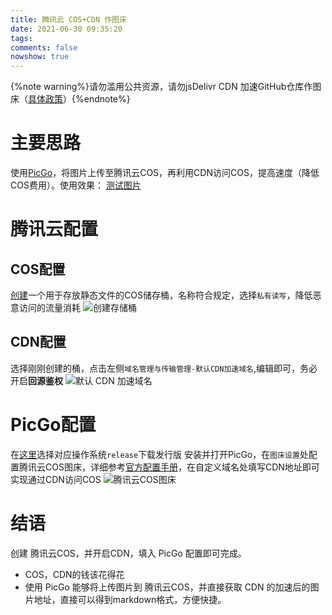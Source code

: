 ```yaml
---
title: 腾讯云 COS+CDN 作图床
date: 2021-06-30 09:35:20
tags:
comments: false
nowshow: true
---
```


{%note warning%}请勿滥用公共资源，请勿jsDelivr CDN 加速GitHub仓库作图床（[具体政策](https://www.jsdelivr.com/terms/acceptable-use-policy-jsdelivr-net)）{%endnote%}

# 主要思路
使用[PicGo](https://molunerfinn.com/PicGo/)，将图片上传至腾讯云COS，再利用CDN访问COS，提高速度（降低COS费用）。使用效果：
[测试图片](https://blog-res-1254383992.file.myqcloud.com/blog/img/20210706133820.jpg)

<!-- more -->

# 腾讯云配置
## COS配置
[创建](https://console.cloud.tencent.com/cos5/bucket)一个用于存放静态文件的COS储存桶，名称符合规定，选择`私有读写`，降低恶意访问的流量消耗
![创建存储桶](https://blog-res-1254383992.file.myqcloud.com/blog/img/20210706143149.png)
## CDN配置
选择刚刚创建的桶，点击左侧`域名管理与传输管理-默认CDN加速域名`,编辑即可，务必开启**回源鉴权**
![默认 CDN 加速域名](https://blog-res-1254383992.file.myqcloud.com/blog/img/20210706144646.png)

# PicGo配置
在[这里](https://github.com/Molunerfinn/PicGo/releases)选择对应操作系统`release`下载发行版
安装并打开PicGo，在`图床设置`处配置腾讯云COS图床，详细参考[官方配置手册](https://picgo.github.io/PicGo-Doc/zh/guide/config.html#%E8%85%BE%E8%AE%AF%E4%BA%91cos)，在自定义域名处填写CDN地址即可实现通过CDN访问COS
![腾讯云COS图床](https://blog-res-1254383992.file.myqcloud.com/blog/img/20210706145432.png)


# 结语
创建 腾讯云COS，并开启CDN，填入 PicGo 配置即可完成。
* COS，CDN的钱该花得花
* 使用 PicGo 能够将上传图片到 腾讯云COS，并直接获取 CDN 的加速后的图片地址，直接可以得到markdown格式，方便快捷。


